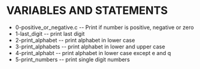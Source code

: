 # VARIABLES AND STATEMENTS

 - 0-positive_or_negative.c -- Print if number is positive, negative or zero
 - 1-last_digit -- print last digit
 - 2-print_alphabet -- print alphabet in lower case
 - 3-print_alphabets -- print alphabet in lower and upper case
 - 4-print_alphabt -- print alphabet in lower case except e and q
 - 5-print_numbers -- print single digit numbers
